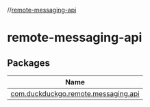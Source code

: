 //[remote-messaging-api](index.md)

# remote-messaging-api

## Packages

| Name |
|---|
| [com.duckduckgo.remote.messaging.api](remote-messaging-api/com.duckduckgo.remote.messaging.api/index.md) |
